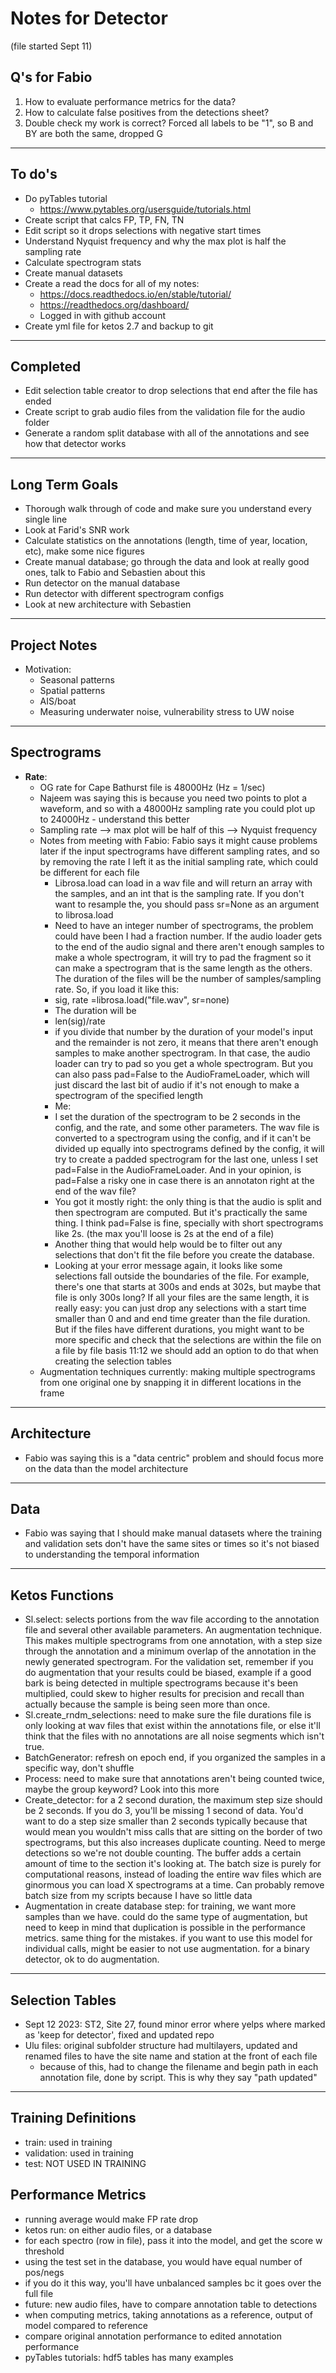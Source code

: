 # Notes for Detector #
(file started Sept 11)

## Q's for Fabio ##

1. How to evaluate performance metrics for the data?
2. How to calculate false positives from the detections sheet? 
3. Double check my work is correct? Forced all labels to be "1", so B and BY are both the same, dropped G

______________________

## To do's ##

- Do pyTables tutorial
  - https://www.pytables.org/usersguide/tutorials.html 
- Create script that calcs FP, TP, FN, TN
- Edit script so it drops selections with negative start times
- Understand Nyquist frequency and why the max plot is half the sampling rate
- Calculate spectrogram stats
- Create manual datasets
- Create a read the docs for all of my notes:
  - https://docs.readthedocs.io/en/stable/tutorial/
  - https://readthedocs.org/dashboard/
  - Logged in with github account
- Create yml file for ketos 2.7 and backup to git
______________________

## Completed ##

- Edit selection table creator to drop selections that end after the file has ended 
- Create script to grab audio files from the validation file for the audio folder 
- Generate a random split database with all of the annotations and see how that detector works

______________________

## Long Term Goals ##

- Thorough walk through of code and make sure you understand every single line 
- Look at Farid's SNR work
- Calculate statistics on the annotations (length, time of year, location, etc), make some nice figures
- Create manual database; go through the data and look at really good ones, talk to Fabio and Sebastien about this
- Run detector on the manual database 
- Run detector with different spectrogram configs  
- Look at new architecture with Sebastien  
______________________

## Project Notes ##

- Motivation: 
  - Seasonal patterns
  - Spatial patterns
  - AIS/boat
  - Measuring underwater noise, vulnerability stress to UW noise

______________________

## Spectrograms ##

- **Rate**:
    - OG rate for Cape Bathurst file is 48000Hz (Hz = 1/sec) 
    - Najeem was saying this is because you need two points to plot a waveform, and so with a 48000Hz sampling rate you could plot up to 24000Hz - understand this better  
    - Sampling rate --> max plot will be half of this --> Nyquist frequency
    - Notes from meeting with Fabio: Fabio says it might cause problems later if the input spectrograms have different sampling rates, and so by removing the rate I left it as the initial sampling rate, which could be different for each file
        - Librosa.load can load in a wav file and will return an array with the samples, and an int that is the sampling rate. If you don't want to resample the, you should pass sr=None as an argument to librosa.load
        - Need to have an integer number of spectrograms, the problem could have been I had a fraction number. If the audio loader gets to the end of the audio signal and there aren't enough samples to make a whole spectrogram, it will try to pad the fragment so it can make a spectrogram that is the same length as the others. The duration of the files will be the number of samples/sampling rate. So, if you load it like this:
        - sig, rate =librosa.load("file.wav", sr=none)
        - The duration will be
        - len(sig)/rate
        - if you divide that number by the duration of your model's input and the remainder is not zero, it means that there aren't enough samples to make another spectrogram. In that case, the audio loader can try to pad so you get a whole spectrogram. But you can also pass pad=False to the AudioFrameLoader, which will just discard the last bit of audio if it's not enough to make a spectrogram of the specified length
        - Me:
        - I set the duration of the spectrogram to be 2 seconds in the config, and the rate, and some other parameters. The wav file is converted to a spectrogram using the config, and if it can't be divided up equally into spectrograms defined by the config, it will try to create a padded spectrogram for the last one, unless I set pad=False in the AudioFrameLoader. And in your opinion, is pad=False a risky one in case there is an annotaton right at the end of the wav file?
        - You got it mostly right: the only thing is that the audio is split and then spectrogram are computed. But it's practically the same thing. I think pad=False is fine, specially with short spectrograms like 2s. (the max you'll loose is 2s at the end of a file)
        - Another thing that would help would be to filter out any selections that don't fit the file before you create the database.
        - Looking at your error message again, it looks like some selections fall outside the boundaries of the file. For example, there's one that starts at 300s and ends at 302s, but maybe that file is only 300s long? If all your files are the same length, it is really easy: you can just drop any selections with a start time smaller than 0 and and end time greater than the file duration. But if the files have different durations, you might want to be more specific and check that the selections are within the file on a file by file basis 11:12 we should add an option to do that when creating the selection tables 
    - Augmentation techniques currently: making multiple spectrograms from one original one by snapping it in different locations in the frame  
______________________

## Architecture ##

- Fabio was saying this is a "data centric" problem and should focus more on the data than the model architecture  

______________________

## Data ##

- Fabio was saying that I should make manual datasets where the training and validation sets don't have the same sites or times so it's not biased to understanding the temporal information

______________________

## Ketos Functions ##

- Sl.select: selects portions from the wav file according to the annotation file and several other available parameters. An augmentation technique. This makes multiple spectrograms from one annotation, with a step size through the annotation and a minimum overlap of the annotation in the newly generated spectrogram. For the validation set, remember if you do augmentation that your results could be biased, example if a good bark is being detected in multiple spectrograms because it's been multiplied, could skew to higher results for precision and recall than actually because the sample is being seen more than once.
- Sl.create_rndm_selections: need to make sure the file durations file is only looking at wav files that exist within the annotations file, or else it'll think that the files with no annotations are all noise segments which isn't true.
- BatchGenerator: refresh on epoch end, if you organized the samples in a specific way, don't shuffle
- Process: need to make sure that annotations aren't being counted twice, maybe the group keyword? Look into this more
- Create_detector: for a 2 second duration, the maximum step size should be 2 seconds. If you do 3, you'll be missing 1 second of data. You'd want to do a step size smaller than 2 seconds typically because that would mean you wouldn't miss calls that are sitting on the border of two spectrograms, but this also increases duplicate counting. Need to merge detections so we're not double counting. The buffer adds a certain amount of time to the section it's looking at. The batch size is purely for computational reasons, instead of loading the entire wav files which are ginormous you can load X spectrograms at a time. Can probably remove batch size from my scripts because I have so little data  
- Augmentation in create database step: for training, we want more samples than we have. could do the same type of augmentation, but need to keep in mind that duplication is possible in the performance metrics. same thing for the mistakes. if you want to use this model for individual calls, might be easier to not use augmentation. for a binary detector, ok to do augmentation.
______________________

## Selection Tables ##

- Sept 12 2023: ST2, Site 27, found minor error where yelps where marked as 'keep for detector', fixed and updated repo 
- Ulu files: original subfolder structure had multilayers, updated and renamed files to have the site name and station at the front of each file 
  - because of this, had to change the filename and begin path in each annotation file, done by script. This is why they say "path updated"
______________________

## Training Definitions ##

- train: used in training
- validation: used in training
- test: NOT USED IN TRAINING

## Performance Metrics ## 
- running average would make FP rate drop
- ketos run: on either audio files, or a database
- for each spectro (row in file), pass it into the model, and get the score w threshold
- using the test set in the database, you would have equal number of pos/negs
- if you do it this way, you'll have unbalanced samples bc it goes over the full file
- future: new audio files, have to compare annotation table to detections
- when computing metrics, taking annotations as a reference, output of model compared to reference
- compare original annotation performance to edited annotation performance
- pyTables tutorials: hdf5 tables has many examples